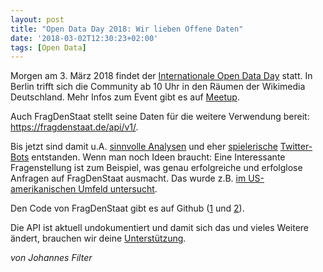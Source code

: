 ```yaml
---
layout: post
title: "Open Data Day 2018: Wir lieben Offene Daten"
date: '2018-03-02T12:30:23+02:00' 
tags: [Open Data]
---
```


Morgen am 3. März 2018 findet der [Internationale Open Data Day](http://opendataday.org) statt. In Berlin trifft sich die Community ab 10 Uhr in den Räumen der Wikimedia Deutschland. Mehr Infos zum Event gibt es auf [Meetup](https://www.meetup.com/OK-Lab-Berlin/events/248093660/).

Auch FragDenStaat stellt seine Daten für die weitere Verwendung bereit: <https://fragdenstaat.de/api/v1/>.

Bis jetzt sind damit u.A. [sinnvolle Analysen](https://www.youtube.com/watch?v=G8fZHOkPAos) und eher [spielerische](https://twitter.com/staatsagtja) [Twitter-Bots](https://twitter.com/staatsagtnein) entstanden. Wenn man noch Ideen braucht: Eine Interessante Fragenstellung ist zum Beispiel, was genau erfolgreiche und erfolglose Anfragen auf FragDenStaat ausmacht. Das wurde z.B. [im US-amerikanischen Umfeld untersucht](https://www.cjr.org/analysis/foia-request-how-to-study.php).

Den Code von FragDenStaat gibt es auf Github ([1](https://github.com/okfde/froide/issues) und [2](https://github.com/okfde/fragdenstaat_de/issues)).

Die API ist aktuell undokumentiert und damit sich das und vieles Weitere ändert, brauchen wir deine [Unterstützung](https://fragdenstaat.de/hilfe/spenden/).

_von Johannes Filter_
